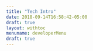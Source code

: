 ```yaml
---
title: "Tech Intro"
date: 2018-09-14T16:58:42-05:00
draft: true
layout: withtoc
menuname: developerMenu
draft: true
---
```

